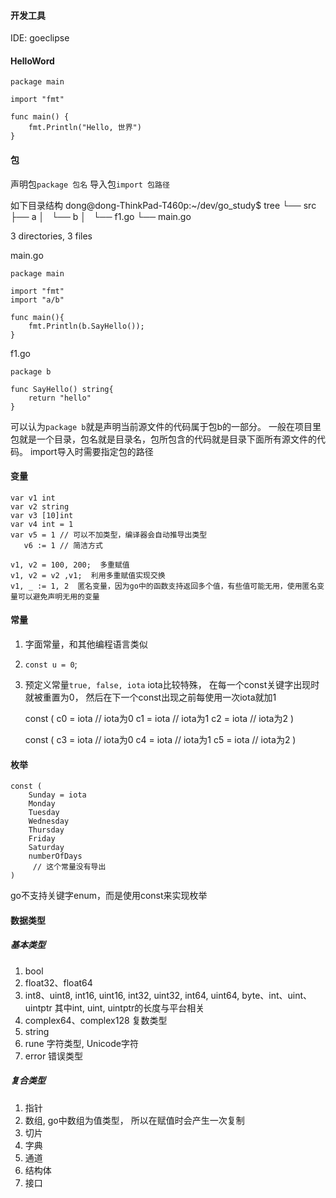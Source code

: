 #### 开发工具
IDE: goeclipse

#### HelloWord

	package main
	
	import "fmt"
	
	func main() {
		fmt.Println("Hello, 世界")
	}

#### 包
声明包`package 包名`
导入包`import 包路径`

如下目录结构
dong@dong-ThinkPad-T460p:~/dev/go_study$ tree 
└── src
    ├── a
    │   └── b
    │       └── f1.go
    └── main.go

3 directories, 3 files

main.go
	
	package main

	import "fmt"
	import "a/b"
	
	func main(){
		fmt.Println(b.SayHello());
	}
	
f1.go

	package b
	
	func SayHello() string{
		return "hello"
	}

可以认为`package b`就是声明当前源文件的代码属于包b的一部分。
一般在项目里包就是一个目录，包名就是目录名，包所包含的代码就是目录下面所有源文件的代码。
import导入时需要指定包的路径

#### 变量

	var v1 int
	var v2 string
	var v3 [10]int
	var v4 int = 1
	var v5 = 1 // 可以不加类型，编译器会自动推导出类型
	   v6 := 1 // 简洁方式
	
	v1, v2 = 100, 200;  多重赋值
	v1, v2 = v2 ,v1;  利用多重赋值实现交换
	v1, _ := 1, 2  匿名变量，因为go中的函数支持返回多个值，有些值可能无用，使用匿名变量可以避免声明无用的变量
	
#### 常量
1. 字面常量，和其他编程语言类似
2. `const u = 0`;
3. 预定义常量`true, false, iota`
iota比较特殊， 在每一个const关键字出现时就被重置为0， 然后在下一个const出现之前每使用一次iota就加1

	const (
		c0 = iota  // iota为0
		c1 = iota  // iota为1
		c2 = iota  // iota为2
	)
	
	const (
		c3 = iota // iota为0
		c4 = iota // iota为1
		c5 = iota // iota为2
	)

#### 枚举

	const (
		Sunday = iota
		Monday
		Tuesday
		Wednesday
		Thursday
		Friday
		Saturday
		numberOfDays
		 // 这个常量没有导出
	)
go不支持关键字enum，而是使用const来实现枚举

#### 数据类型
##### 基本类型
1. bool
2. float32、float64
3. int8、uint8, int16, uint16, int32, uint32, int64, uint64, byte、int、uint、uintptr
其中int, uint, uintptr的长度与平台相关
4. complex64、complex128 复数类型
5. string
6. rune 字符类型, Unicode字符
7. error 错误类型
##### 复合类型
1. 指针
2. 数组, go中数组为值类型， 所以在赋值时会产生一次复制
3. 切片
4. 字典
5. 通道
6. 结构体
7. 接口

